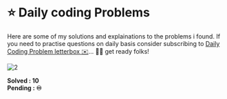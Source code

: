 # **⭐ Daily coding Problems**

Here are some of my solutions and explainations to the problems i found. If you need to practise questions on daily basis consider subscribing to [Daily Coding Problem letterbox ✉️][1]... 
🏃‍♂️ get ready folks!

![2]

**Solved  : 10**\
**Pending : ♾️**

[1]: https://www.dailycodingproblem.com/
[2]: https://media3.giphy.com/media/MUlmRFnTQxwJ2/giphy.gif?cid=ecf05e477k4lugm3mdaot77pwne6rsyui4pmgo60avjwcwbe&rid=giphy.gif&ct=g
